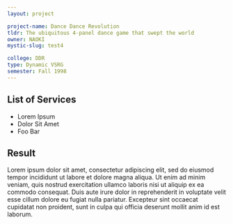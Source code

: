```yaml
---
layout: project

project-name: Dance Dance Revolution
tldr: The ubiquitous 4-panel dance game that swept the world
owner: NAOKI
mystic-slug: test4

college: DDR
type: Dynamic VSRG
semester: Fall 1998
---
```


## List of Services
  - Lorem Ipsum
  - Dolor Sit Amet
  - Foo Bar

## Result
Lorem ipsum dolor sit amet, consectetur adipiscing elit, sed do eiusmod tempor incididunt ut labore et dolore magna aliqua. Ut enim ad minim veniam, quis nostrud exercitation ullamco laboris nisi ut aliquip ex ea commodo consequat. Duis aute irure dolor in reprehenderit in voluptate velit esse cillum dolore eu fugiat nulla pariatur. Excepteur sint occaecat cupidatat non proident, sunt in culpa qui officia deserunt mollit anim id est laborum.
